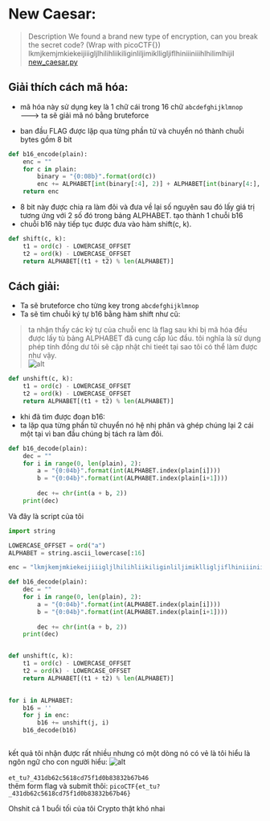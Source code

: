 # New Caesar:
>Description
We found a brand new type of encryption, can you break the secret code? (Wrap with picoCTF{}) <br>lkmjkemjmkiekeijiiigljlhilihliikiliginliljimiklligljiflhiniiiniiihlhilimlhijil [new_caesar.py](https://mercury.picoctf.net/static/c9043977604318594ab73d126a01d0b1/new_caesar.py)

## Giải thích cách mã hóa:
+ mã hóa này sử dụng key là 1 chữ cái trong 16 chữ `abcdefghijklmnop
` <br>---> ta sẽ giải mã nó bằng bruteforce
- ban đầu FLAG  được lặp qua  từng phần tử và chuyển nó thành chuỗi bytes gồm 8 bit <br>
```python
def b16_encode(plain):
	enc = ""
	for c in plain:
		binary = "{0:08b}".format(ord(c))
		enc += ALPHABET[int(binary[:4], 2)] + ALPHABET[int(binary[4:], 2)]
	return enc
```
* 8 bit này được chia ra làm đôi và đưa về lại số nguyên sau đó lấy giá trị tương ứng với 2 số đó trong bảng ALPHABET. tạo thành 1 chuỗi b16
* chuỗi b16 này tiếp tục được đưa vào hàm shift(c, k). 
```python
def shift(c, k):
	t1 = ord(c) - LOWERCASE_OFFSET
	t2 = ord(k) - LOWERCASE_OFFSET
	return ALPHABET[(t1 + t2) % len(ALPHABET)]
```
## Cách giải:
- Ta sẽ bruteforce cho từng key trong `abcdefghijklmnop`
- Ta sẽ tìm chuỗi ký tự b16 bằng hàm shift như cũ:
> ta nhận thấy các ký tự của chuỗi enc là flag sau khi bị mã hóa đều được lấy tù bảng ALPHABET đã cung cấp lúc đầu. tôi nghĩa là sử dụng phép tính đồng dư tôi sẽ cập nhật chi tieét tại sao tôi có thể làm được như vậy. <br>
![alt](https://cdn.discordapp.com/emojis/1092284790578876567.webp?size=128&quality=lossless)

```python
def unshift(c, k):
	t1 = ord(c) - LOWERCASE_OFFSET
	t2 = ord(k) - LOWERCASE_OFFSET
	return ALPHABET[(t1 + t2) % len(ALPHABET)]
```

- khi đã tìm được đoạn b16:
- ta lặp qua từng phần tử chuyển nó hệ nhị phân và ghép chúng lại 2 cái một tại vì ban đầu chúng bị tách ra làm đôi.
```python
def b16_decode(plain):
	dec = ""
	for i in range(0, len(plain), 2):
		a = "{0:04b}".format(int(ALPHABET.index(plain[i])))
		b = "{0:04b}".format(int(ALPHABET.index(plain[i+1])))
		
		dec += chr(int(a + b, 2)) 
	print(dec)
```
Và đây là script của tôi
```python
import string

LOWERCASE_OFFSET = ord("a")
ALPHABET = string.ascii_lowercase[:16]

enc = "lkmjkemjmkiekeijiiigljlhilihliikiliginliljimiklligljiflhiniiiniiihlhilimlhijil"

def b16_decode(plain):
	dec = ""
	for i in range(0, len(plain), 2):
		a = "{0:04b}".format(int(ALPHABET.index(plain[i])))
		b = "{0:04b}".format(int(ALPHABET.index(plain[i+1])))
		
		dec += chr(int(a + b, 2)) 
	print(dec)


def unshift(c, k):
	t1 = ord(c) - LOWERCASE_OFFSET
	t2 = ord(k) - LOWERCASE_OFFSET
	return ALPHABET[(t1 + t2) % len(ALPHABET)]

		
for i in ALPHABET:
    b16 = ''	
    for j in enc:
        b16 += unshift(j, i)
    b16_decode(b16)
	
```
kết quả tôi nhận được rất nhiều nhưng có một dòng nó có vẻ là tôi hiểu là ngôn ngữ cho con người hiểu: ![alt](https://cdn.discordapp.com/emojis/906464497168969758.gif?size=128&quality=lossless)  <br> <br>
`et_tu?_431db62c5618cd75f1d0b83832b67b46`<br>
thêm form flag và submit thôi: `picoCTF{et_tu?_431db62c5618cd75f1d0b83832b67b46}`

Ohshit cả 1 buổi tối của tôi Crypto thật khó nhai